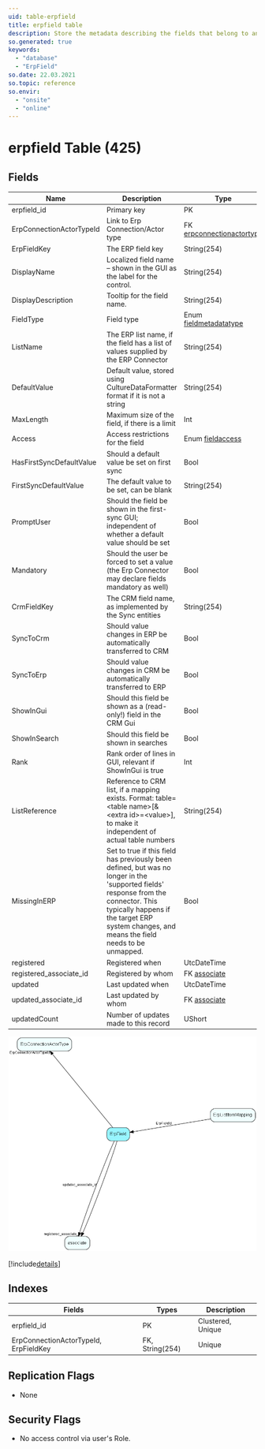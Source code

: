 ```yaml
---
uid: table-erpfield
title: erpfield table
description: Store the metadata describing the fields that belong to an actor/connection combination, as described by the Erp Connector
so.generated: true
keywords:
  - "database"
  - "ErpField"
so.date: 22.03.2021
so.topic: reference
so.envir:
  - "onsite"
  - "online"
---
```


# erpfield Table (425)

## Fields

| Name | Description | Type | Null |
|------|-------------|------|:----:|
|erpfield\_id|Primary key|PK| |
|ErpConnectionActorTypeId|Link to Erp Connection/Actor type|FK [erpconnectionactortype](erpconnectionactortype.md)| |
|ErpFieldKey|The ERP field key|String(254)| |
|DisplayName|Localized field name – shown in the GUI as the label for the control.|String(254)| |
|DisplayDescription|Tooltip for the field name.|String(254)|&#x25CF;|
|FieldType|Field type|Enum [fieldmetadatatype](enums/fieldmetadatatype.md)|&#x25CF;|
|ListName|The ERP list name, if the field has a list of values supplied by the ERP Connector|String(254)|&#x25CF;|
|DefaultValue|Default value, stored using CultureDataFormatter format if it is not a string|String(254)|&#x25CF;|
|MaxLength|Maximum size of the field, if there is a limit|Int|&#x25CF;|
|Access|Access restrictions for the field|Enum [fieldaccess](enums/fieldaccess.md)|&#x25CF;|
|HasFirstSyncDefaultValue|Should a default value be set on first sync|Bool|&#x25CF;|
|FirstSyncDefaultValue|The default value to be set, can be blank|String(254)|&#x25CF;|
|PromptUser|Should the field be shown in the first-sync GUI; independent of whether a default value should be set|Bool|&#x25CF;|
|Mandatory|Should the user be forced to set a value (the Erp Connector may declare fields mandatory as well)|Bool|&#x25CF;|
|CrmFieldKey|The CRM field name, as implemented by the Sync entities|String(254)|&#x25CF;|
|SyncToCrm|Should value changes in ERP be automatically transferred to CRM|Bool|&#x25CF;|
|SyncToErp|Should value changes in CRM be automatically transferred to ERP|Bool|&#x25CF;|
|ShowInGui|Should this field be shown as a (read-only!) field in the CRM Gui|Bool|&#x25CF;|
|ShowInSearch|Should this field be shown in searches|Bool|&#x25CF;|
|Rank|Rank order of lines in GUI, relevant if ShowInGui is true|Int|&#x25CF;|
|ListReference|Reference to CRM list, if a mapping exists. Format: table=&lt;table name&gt;[&amp;&lt;extra id&gt;=&lt;value&gt;], to make it independent of actual table numbers|String(254)|&#x25CF;|
|MissingInERP|Set to true if this field has previously been defined, but was no longer in the &apos;supported fields&apos; response from the connector. This typically happens if the target ERP system changes, and means the field needs to be unmapped.|Bool|&#x25CF;|
|registered|Registered when|UtcDateTime| |
|registered\_associate\_id|Registered by whom|FK [associate](associate.md)| |
|updated|Last updated when|UtcDateTime| |
|updated\_associate\_id|Last updated by whom|FK [associate](associate.md)| |
|updatedCount|Number of updates made to this record|UShort| |


![ErpField table relationship diagram](./media/ErpField.png)

[!include[details](./includes/ErpField.md)]

## Indexes

| Fields | Types | Description |
|--------|-------|-------------|
|erpfield\_id |PK |Clustered, Unique |
|ErpConnectionActorTypeId, ErpFieldKey |FK, String(254) |Unique |

## Replication Flags

* None

## Security Flags

* No access control via user's Role.


